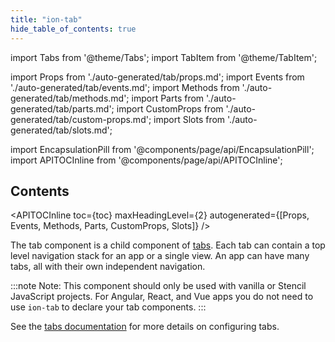 ```yaml
---
title: "ion-tab"
hide_table_of_contents: true
---
```

import Tabs from '@theme/Tabs';
import TabItem from '@theme/TabItem';

import Props from './auto-generated/tab/props.md';
import Events from './auto-generated/tab/events.md';
import Methods from './auto-generated/tab/methods.md';
import Parts from './auto-generated/tab/parts.md';
import CustomProps from './auto-generated/tab/custom-props.md';
import Slots from './auto-generated/tab/slots.md';

<head>
  <title>ion-tab - Ionic Framework Application Component</title>
  <meta name="description" content="ion-tab is a child component of tabs. Each ion-tab can contain a top level navigation stack for an application or a single view. Read to learn more." />
</head>

import EncapsulationPill from '@components/page/api/EncapsulationPill';
import APITOCInline from '@components/page/api/APITOCInline';

<EncapsulationPill type="shadow" />

<h2 className="table-of-contents__title">Contents</h2>

<APITOCInline
  toc={toc}
  maxHeadingLevel={2}
  autogenerated={[Props, Events, Methods, Parts, CustomProps, Slots]}
/>



The tab component is a child component of [tabs](tabs.md). Each tab can contain a top level navigation stack for an app or a single view. An app can have many tabs, all with their own independent navigation.

:::note
 Note: This component should only be used with vanilla or Stencil JavaScript projects. For Angular, React, and Vue apps you do not need to use `ion-tab` to declare your tab components.
:::


See the [tabs documentation](tabs.md) for more details on configuring tabs.



<Props />
<Events />
<Methods />
<Parts />
<CustomProps />
<Slots />